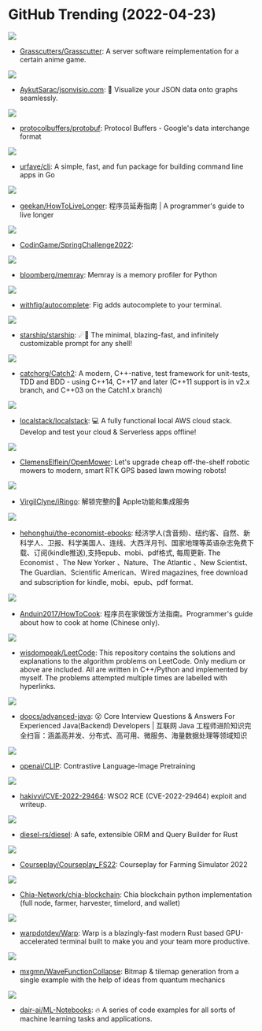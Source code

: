 # GitHub Trending (2022-04-23)

![](https://img.shields.io/badge/Java-New%20216-green?style=flat-square&logo=appveyor)
- [Grasscutters/Grasscutter](https://github.com/Grasscutters/Grasscutter): A server software reimplementation for a certain anime game.

![](https://img.shields.io/badge/TypeScript-New%2035-green?style=flat-square&logo=appveyor)
- [AykutSarac/jsonvisio.com](https://github.com/AykutSarac/jsonvisio.com): 🧩 Visualize your JSON data onto graphs seamlessly.

![](https://img.shields.io/badge/C%2B%2B-New%2021-green?style=flat-square&logo=appveyor)
- [protocolbuffers/protobuf](https://github.com/protocolbuffers/protobuf): Protocol Buffers - Google's data interchange format

![](https://img.shields.io/badge/Go-New%204-green?style=flat-square&logo=appveyor)
- [urfave/cli](https://github.com/urfave/cli): A simple, fast, and fun package for building command line apps in Go

![](https://img.shields.io/badge/none-New%202-green?style=flat-square&logo=appveyor)
- [geekan/HowToLiveLonger](https://github.com/geekan/HowToLiveLonger): 程序员延寿指南 | A programmer's guide to live longer

![](https://img.shields.io/badge/Java-New%205-green?style=flat-square&logo=appveyor)
- [CodinGame/SpringChallenge2022](https://github.com/CodinGame/SpringChallenge2022): 

![](https://img.shields.io/badge/Python-New%201-green?style=flat-square&logo=appveyor)
- [bloomberg/memray](https://github.com/bloomberg/memray): Memray is a memory profiler for Python

![](https://img.shields.io/badge/TypeScript-New%20100-green?style=flat-square&logo=appveyor)
- [withfig/autocomplete](https://github.com/withfig/autocomplete): Fig adds autocomplete to your terminal.

![](https://img.shields.io/badge/Rust-New%2045-green?style=flat-square&logo=appveyor)
- [starship/starship](https://github.com/starship/starship): ☄🌌️ The minimal, blazing-fast, and infinitely customizable prompt for any shell!

![](https://img.shields.io/badge/C%2B%2B-New%2015-green?style=flat-square&logo=appveyor)
- [catchorg/Catch2](https://github.com/catchorg/Catch2): A modern, C++-native, test framework for unit-tests, TDD and BDD - using C++14, C++17 and later (C++11 support is in v2.x branch, and C++03 on the Catch1.x branch)

![](https://img.shields.io/badge/Python-New%20258-green?style=flat-square&logo=appveyor)
- [localstack/localstack](https://github.com/localstack/localstack): 💻 A fully functional local AWS cloud stack. Develop and test your cloud & Serverless apps offline!

![](https://img.shields.io/badge/HTML-New%20160-green?style=flat-square&logo=appveyor)
- [ClemensElflein/OpenMower](https://github.com/ClemensElflein/OpenMower): Let's upgrade cheap off-the-shelf robotic mowers to modern, smart RTK GPS based lawn mowing robots!

![](https://img.shields.io/badge/JavaScript-New%2070-green?style=flat-square&logo=appveyor)
- [VirgilClyne/iRingo](https://github.com/VirgilClyne/iRingo): 解锁完整的 Apple功能和集成服务

![](https://img.shields.io/badge/CSS-New%20103-green?style=flat-square&logo=appveyor)
- [hehonghui/the-economist-ebooks](https://github.com/hehonghui/the-economist-ebooks): 经济学人(含音频)、纽约客、自然、新科学人、卫报、科学美国人、连线、大西洋月刊、国家地理等英语杂志免费下载、订阅(kindle推送),支持epub、mobi、pdf格式, 每周更新. The Economist 、The New Yorker 、Nature、The Atlantic 、New Scientist、The Guardian、Scientific American、Wired magazines, free download and subscription for kindle, mobi、epub、pdf format.

![](https://img.shields.io/badge/JavaScript-New%20113-green?style=flat-square&logo=appveyor)
- [Anduin2017/HowToCook](https://github.com/Anduin2017/HowToCook): 程序员在家做饭方法指南。Programmer's guide about how to cook at home (Chinese only).

![](https://img.shields.io/badge/C%2B%2B-New%2034-green?style=flat-square&logo=appveyor)
- [wisdompeak/LeetCode](https://github.com/wisdompeak/LeetCode): This repository contains the solutions and explanations to the algorithm problems on LeetCode. Only medium or above are included. All are written in C++/Python and implemented by myself. The problems attempted multiple times are labelled with hyperlinks.

![](https://img.shields.io/badge/Java-New%20118-green?style=flat-square&logo=appveyor)
- [doocs/advanced-java](https://github.com/doocs/advanced-java): 😮 Core Interview Questions & Answers For Experienced Java(Backend) Developers | 互联网 Java 工程师进阶知识完全扫盲：涵盖高并发、分布式、高可用、微服务、海量数据处理等领域知识

![](https://img.shields.io/badge/Jupyter%20Notebook-New%2030-green?style=flat-square&logo=appveyor)
- [openai/CLIP](https://github.com/openai/CLIP): Contrastive Language-Image Pretraining

![](https://img.shields.io/badge/Python-New%2039-green?style=flat-square&logo=appveyor)
- [hakivvi/CVE-2022-29464](https://github.com/hakivvi/CVE-2022-29464): WSO2 RCE (CVE-2022-29464) exploit and writeup.

![](https://img.shields.io/badge/Rust-New%2016-green?style=flat-square&logo=appveyor)
- [diesel-rs/diesel](https://github.com/diesel-rs/diesel): A safe, extensible ORM and Query Builder for Rust

![](https://img.shields.io/badge/Lua-New%203-green?style=flat-square&logo=appveyor)
- [Courseplay/Courseplay_FS22](https://github.com/Courseplay/Courseplay_FS22): Courseplay for Farming Simulator 2022

![](https://img.shields.io/badge/Python-New%2025-green?style=flat-square&logo=appveyor)
- [Chia-Network/chia-blockchain](https://github.com/Chia-Network/chia-blockchain): Chia blockchain python implementation (full node, farmer, harvester, timelord, and wallet)

![](https://img.shields.io/badge/none-New%20104-green?style=flat-square&logo=appveyor)
- [warpdotdev/Warp](https://github.com/warpdotdev/Warp): Warp is a blazingly-fast modern Rust based GPU-accelerated terminal built to make you and your team more productive.

![](https://img.shields.io/badge/C%23-New%2063-green?style=flat-square&logo=appveyor)
- [mxgmn/WaveFunctionCollapse](https://github.com/mxgmn/WaveFunctionCollapse): Bitmap & tilemap generation from a single example with the help of ideas from quantum mechanics

![](https://img.shields.io/badge/none-New%20175-green?style=flat-square&logo=appveyor)
- [dair-ai/ML-Notebooks](https://github.com/dair-ai/ML-Notebooks): 🔥 A series of code examples for all sorts of machine learning tasks and applications.

